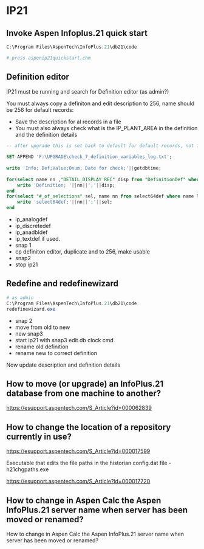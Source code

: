 # IP21

## Invoke Aspen Infoplus.21 quick start

```ps1
C:\Program Files\AspenTech\InfoPlus.21\db21\code

# press aspenip21quickstart.chm

```

## Definition editor

IP21 must be running and search for Definition editor (as admin?)

You must always copy a definiton and edit description to 256, name should be 256 for default records:
* Save the description for al records in a file
* You must also always check what is the IP_PLANT_AREA in the definition and the definition details

```sql
-- after upgrade this is set back to default for default records, not for custom, i.e ip_analogdef, but we check it anyway
 
SET APPEND 'F:\UPGRADE\check_7_definition_variables_log.txt';
 
write 'Info; Def;Value;Onum; Date for check;'||getdbtime;
 
for(select name nn ,"DETAIL_DISPLAY_REC" disp from "DefinitionDef" where name like '%ana%' or name like '%dis%')do
	write 'Definition; '||nn||';'||disp;
end
for(select "#_of_selections" sel, name nn from select64def where name like '%plant%area%')do
	write 'select64def;'||nn||';'||sel;
end

```
* ip_analogdef
* ip_discretedef
* ip_anadbldef
* ip_textdef if used.
* snap 1 
* cp definiton editor, duplicate and to 256, make usable
* snap2
* stop ip21

## Redefine and redefinewizard

```ps1
# as admin
C:\Program Files\AspenTech\InfoPlus.21\db21\code
redefinewizard.exe
```
* snap 2
* move from old to new
* new snap3
* start ip21 with snap3 edit db clock cmd
* rename old definition
* rename new to correct definition

Now update description and definition details



## How to move (or upgrade) an InfoPlus.21 database from one machine to another?

https://esupport.aspentech.com/S_Article?id=000062839


## How to change the location of a repository currently in use?

https://esupport.aspentech.com/S_Article?id=000017599

Executable that edits the file paths in the historian config.dat file - h21chgpaths.exe

https://esupport.aspentech.com/S_Article?id=000017720

## How to change in Aspen Calc the Aspen InfoPlus.21 server name when server has been moved or renamed?

How to change in Aspen Calc the Aspen InfoPlus.21 server name when server has been moved or renamed?
